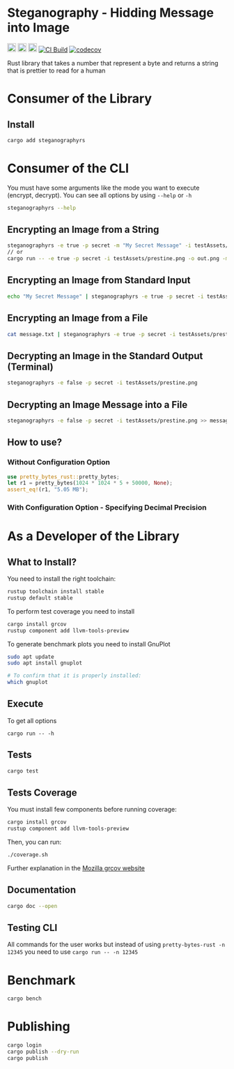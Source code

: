 # Steganography - Hidding Message into Image

[<img alt="github" src="https://img.shields.io/badge/github-mrdesjardins/pretty_bytes_rust-8dagcb?labelColor=555555&logo=github" height="20">](https://github.com/MrDesjardins/pretty-bytes-rust)
[<img alt="crates.io" src="https://img.shields.io/crates/v/pretty_bytes_rust.svg?color=fc8d62&logo=rust" height="20">](https://crates.io/crates/pretty-bytes-rust)
[<img alt="docs.rs" src="https://img.shields.io/badge/docs.pretty_bytes-66c2a5?labelColor=555555&logo=docs.rs" height="20">](https://docs.rs/pretty-bytes-rust/latest/pretty_bytes_rust)
[![CI Build](https://github.com/MrDesjardins/pretty-bytes-rust/actions/workflows/rust.yml/badge.svg)](https://github.com/MrDesjardins/pretty-bytes-rust/actions/workflows/rust.yml)
[![codecov](https://codecov.io/gh/MrDesjardins/pretty-bytes-rust/branch/main/graph/badge.svg?token=TWHYC1X1KQ)](https://codecov.io/gh/MrDesjardins/pretty-bytes-rust)

Rust library that takes a number that represent a byte and returns a string that is prettier to read for a human

# Consumer of the Library

## Install

```sh
cargo add steganographyrs
```

# Consumer of the CLI

You must have some arguments like the mode you want to execute (encrypt, decrypt). You can see all options by using `--help` or `-h` 

```sh
steganographyrs --help
```

## Encrypting an Image from a String

```sh
steganographyrs -e true -p secret -m "My Secret Message" -i testAssets/prestine.png -o out.png
// or
cargo run -- -e true -p secret -i testAssets/prestine.png -o out.png -m "My Secret Message"
```

## Encrypting an Image from Standard Input

```sh
echo "My Secret Message" | steganographyrs -e true -p secret -i testAssets/prestine.png -o out.png
```
## Encrypting an Image from a File

```sh
cat message.txt | steganographyrs -e true -p secret -i testAssets/prestine.png -o out.png
```

## Decrypting an Image in the Standard Output (Terminal)

```sh
steganographyrs -e false -p secret -i testAssets/prestine.png
```

## Decrypting an Image Message into a File

```sh
steganographyrs -e false -p secret -i testAssets/prestine.png >> message.txt
```

## How to use?

### Without Configuration Option

```rust
use pretty_bytes_rust::pretty_bytes;
let r1 = pretty_bytes(1024 * 1024 * 5 + 50000, None);
assert_eq!(r1, "5.05 MB");
```

### With Configuration Option - Specifying Decimal Precision



# As a Developer of the Library

## What to Install?

You need to install the right toolchain:

```sh
rustup toolchain install stable
rustup default stable
```

To perform test coverage you need to install

```sh
cargo install grcov
rustup component add llvm-tools-preview
```

To generate benchmark plots you need to install GnuPlot

```sh
sudo apt update
sudo apt install gnuplot

# To confirm that it is properly installed:
which gnuplot
```

## Execute

To get all options
```
cargo run -- -h
```

## Tests

```sh
cargo test
```

## Tests Coverage

You must install few components before running coverage:

```sh
cargo install grcov
rustup component add llvm-tools-preview
```

Then, you can run:

```sh
./coverage.sh
```

Further explanation in the [Mozilla grcov website](https://github.com/mozilla/grcov)

## Documentation

```sh
cargo doc --open
```
## Testing CLI

All commands for the user works but instead of using `pretty-bytes-rust -n 12345` you need to use `cargo run -- -n 12345`

# Benchmark

```sh
cargo bench
```

# Publishing

```sh
cargo login
cargo publish --dry-run
cargo publish
```

